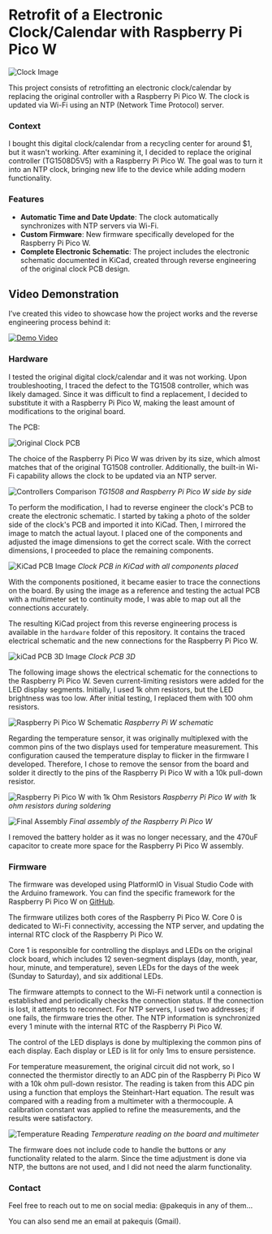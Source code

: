 # Retrofit of a Electronic Clock/Calendar with Raspberry Pi Pico W

![Clock Image](images/clock_calendar.jpg)

This project consists of retrofitting an electronic clock/calendar by replacing the original controller with a Raspberry Pi Pico W. The clock is updated via Wi-Fi using an NTP (Network Time Protocol) server.

### Context

I bought this digital clock/calendar from a recycling center for around $1, but it wasn't working. After examining it, I decided to replace the original controller (TG1508D5V5) with a Raspberry Pi Pico W. The goal was to turn it into an NTP clock, bringing new life to the device while adding modern functionality.


### Features
- **Automatic Time and Date Update**: The clock automatically synchronizes with NTP servers via Wi-Fi.
- **Custom Firmware**: New firmware specifically developed for the Raspberry Pi Pico W.
- **Complete Electronic Schematic**: The project includes the electronic schematic documented in KiCad, created through reverse engineering of the original clock PCB design.

## Video Demonstration

I’ve created this video to showcase how the project works and the reverse engineering process behind it:

[![Demo Video](https://img.youtube.com/vi/LNERu-DqztY/0.jpg)](https://www.youtube.com/watch?v=LNERu-DqztY)


### Hardware

I tested the original digital clock/calendar and it was not working. Upon troubleshooting, I traced the defect to the TG1508 controller, which was likely damaged. Since it was difficult to find a replacement, I decided to substitute it with a Raspberry Pi Pico W, making the least amount of modifications to the original board.

The PCB:

![Original Clock PCB](images/original_clock.jpg)

The choice of the Raspberry Pi Pico W was driven by its size, which almost matches that of the original TG1508 controller. Additionally, the built-in Wi-Fi capability allows the clock to be updated via an NTP server.

![Controllers Comparison](images/micros.jpg)
*TG1508 and Raspberry Pi Pico W side by side*

To perform the modification, I had to reverse engineer the clock's PCB to create the electronic schematic. I started by taking a photo of the solder side of the clock's PCB and imported it into KiCad. Then, I mirrored the image to match the actual layout. I placed one of the components and adjusted the image dimensions to get the correct scale. With the correct dimensions, I proceeded to place the remaining components.

![KiCad PCB Image](images/pcb_kicad.jpg)
*Clock PCB in KiCad with all components placed*

With the components positioned, it became easier to trace the connections on the board. By using the image as a reference and testing the actual PCB with a multimeter set to continuity mode, I was able to map out all the connections accurately.

The resulting KiCad project from this reverse engineering process is available in the `hardware` folder of this repository. It contains the traced electrical schematic and the new connections for the Raspberry Pi Pico W.

![kiCad PCB 3D Image](images/3d_kicad.jpg)
*Clock PCB 3D*

The following image shows the electrical schematic for the connections to the Raspberry Pi Pico W. Seven current-limiting resistors were added for the LED display segments. Initially, I used 1k ohm resistors, but the LED brightness was too low. After initial testing, I replaced them with 100 ohm resistors.

![Raspberry Pi Pico W Schematic](images/rasp_pico-sch.jpg)
*Raspberry Pi W schematic*

Regarding the temperature sensor, it was originally multiplexed with the common pins of the two displays used for temperature measurement. This configuration caused the temperature display to flicker in the firmware I developed. Therefore, I chose to remove the sensor from the board and solder it directly to the pins of the Raspberry Pi Pico W with a 10k pull-down resistor.

![Raspberry Pi Pico W with 1k Ohm Resistors](images/Raspberry_pi_pico_w.jpg)
*Raspberry Pi Pico W with 1k ohm resistors during soldering*

![Final Assembly](images/final_assembly.jpg)
*Final assembly of the Raspberry Pi Pico W*

I removed the battery holder as it was no longer necessary, and the 470uF capacitor to create more space for the Raspberry Pi Pico W assembly.


### Firmware

The firmware was developed using PlatformIO in Visual Studio Code with the Arduino framework. You can find the specific framework for the Raspberry Pi Pico W on [GitHub](https://github.com/maxgerhardt/platform-raspberrypi.git).

The firmware utilizes both cores of the Raspberry Pi Pico W. Core 0 is dedicated to Wi-Fi connectivity, accessing the NTP server, and updating the internal RTC clock of the Raspberry Pi Pico W.

Core 1 is responsible for controlling the displays and LEDs on the original clock board, which includes 12 seven-segment displays (day, month, year, hour, minute, and temperature), seven LEDs for the days of the week (Sunday to Saturday), and six additional LEDs.

The firmware attempts to connect to the Wi-Fi network until a connection is established and periodically checks the connection status. If the connection is lost, it attempts to reconnect. For NTP servers, I used two addresses; if one fails, the firmware tries the other. The NTP information is synchronized every 1 minute with the internal RTC of the Raspberry Pi Pico W.

The control of the LED displays is done by multiplexing the common pins of each display. Each display or LED is lit for only 1ms to ensure persistence.

For temperature measurement, the original circuit did not work, so I connected the thermistor directly to an ADC pin of the Raspberry Pi Pico W with a 10k ohm pull-down resistor. The reading is taken from this ADC pin using a function that employs the Steinhart-Hart equation. The result was compared with a reading from a multimeter with a thermocouple. A calibration constant was applied to refine the measurements, and the results were satisfactory.

![Temperature Reading](images/temperature.jpg)
*Temperature reading on the board and multimeter*

The firmware does not include code to handle the buttons or any functionality related to the alarm. Since the time adjustment is done via NTP, the buttons are not used, and I did not need the alarm functionality.

### Contact
Feel free to reach out to me on social media: @pakequis in any of them...

You can also send me an email at pakequis (Gmail).


